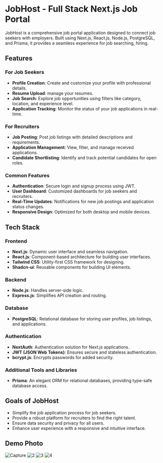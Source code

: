 # JobHost - Full Stack Next.js Job Portal  

JobHost is a comprehensive job portal application designed to connect job seekers with employers. Built using Next.js, React.js, Node.js, PostgreSQL, and Prisma, it provides a seamless experience for job searching, hiring.

## Features  

### For Job Seekers  
- **Profile Creation**: Create and customize your profile with professional details.  
- **Resume Upload**: manage your resumes.  
- **Job Search**: Explore job opportunities using filters like category, location, and experience level.  
- **Application Tracking**: Monitor the status of your job applications in real-time.  

### For Recruiters  
- **Job Posting**: Post job listings with detailed descriptions and requirements.  
- **Application Management**: View, filter, and manage received applications.  
- **Candidate Shortlisting**: Identify and track potential candidates for open roles.  

### Common Features  
- **Authentication**: Secure login and signup process using JWT.  
- **User Dashboard**: Customized dashboards for job seekers and recruiters.  
- **Real-Time Updates**: Notifications for new job postings and application status changes.  
- **Responsive Design**: Optimized for both desktop and mobile devices.  

## Tech Stack  

### Frontend   
- **Next.js**: Dynamic user interface and seamless navigation.  
- **React.js**: Component-based architecture for building user interfaces.  
- **Tailwind CSS**: Utility-first CSS framework for designing.  
- **Shadcn-ui**: Reusable components for building UI elements.  

### Backend  
- **Node.js**: Handles server-side logic.  
- **Express.js**: Simplifies API creation and routing.  

### Database  
- **PostgreSQL**: Relational database for storing user profiles, job listings, and applications.  

### Authentication   
- **NextAuth**: Authentication solution for Next.js applications.  
- **JWT (JSON Web Tokens)**: Ensures secure and stateless authentication.  
- **bcrypt.js**: Encrypts passwords for added security.  

### Additional Tools and Libraries  
- **Prisma**: An elegant ORM for relational databases, providing type-safe database access.  

## Goals of JobHost   

- Simplify the job application process for job seekers.  
- Provide a robust platform for recruiters to find the right talent.  
- Ensure data security and privacy for all users.  
- Enhance user experience with a responsive and intuitive interface.

## Demo Photo
![Capture](https://github.com/user-attachments/assets/871a65b6-5738-4433-afc2-2798bb333fcc)
![2](https://github.com/user-attachments/assets/246baf1d-e717-4e2e-96bf-36671d55d318)
![3](https://github.com/user-attachments/assets/b0eed771-fe4f-4ccb-8b25-4fc76d0b7f97)
![4](https://github.com/user-attachments/assets/8c06fc1c-4606-4a01-97bb-ac9f213a6c0b)



